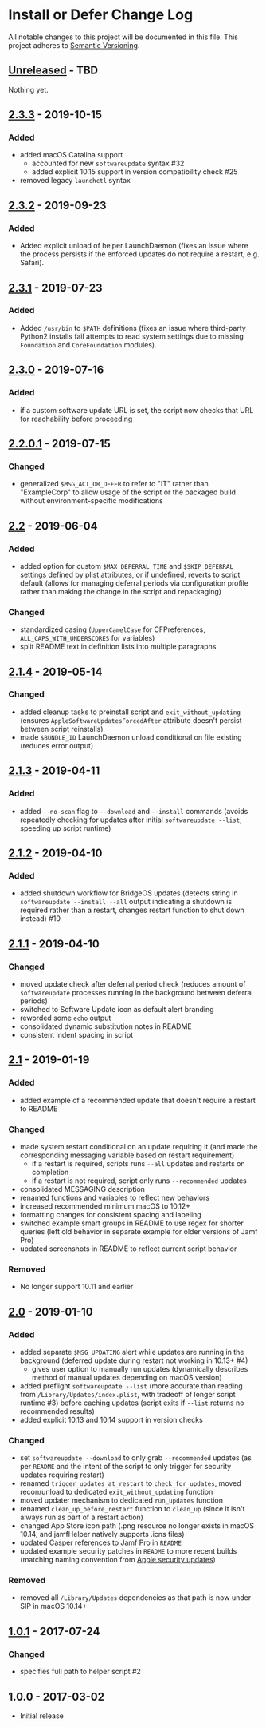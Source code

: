 # Install or Defer Change Log

All notable changes to this project will be documented in this file. This project adheres to [Semantic Versioning](http://semver.org/).


## [Unreleased] - TBD

Nothing yet.


## [2.3.3] - 2019-10-15

### Added

- added macOS Catalina support
    - accounted for new `softwareupdate` syntax #32
    - added explicit 10.15 support in version compatibility check #25
- removed legacy `launchctl` syntax


## [2.3.2] - 2019-09-23

### Added

- Added explicit unload of helper LaunchDaemon (fixes an issue where the process persists if the enforced updates do not require a restart, e.g. Safari).


## [2.3.1] - 2019-07-23

### Added

- Added `/usr/bin` to `$PATH` definitions (fixes an issue where third-party Python2 installs fail attempts to read system settings due to missing `Foundation` and `CoreFoundation` modules).


## [2.3.0] - 2019-07-16

### Added

- if a custom software update URL is set, the script now checks that URL for reachability before proceeding


## [2.2.0.1] - 2019-07-15

### Changed

- generalized `$MSG_ACT_OR_DEFER` to refer to "IT" rather than "ExampleCorp" to allow usage of the script or the packaged build without environment-specific modifications


## [2.2] - 2019-06-04

### Added

- added option for custom `$MAX_DEFERRAL_TIME` and `$SKIP_DEFERRAL` settings defined by plist attributes, or if undefined, reverts to script default (allows for managing deferral periods via configuration profile rather than making the change in the script and repackaging)

### Changed

- standardized casing (`UpperCamelCase` for CFPreferences, `ALL_CAPS_WITH_UNDERSCORES` for variables)
- split README text in definition lists into multiple paragraphs


## [2.1.4] - 2019-05-14

### Changed

- added cleanup tasks to preinstall script and `exit_without_updating` (ensures `AppleSoftwareUpdatesForcedAfter` attribute doesn't persist between script reinstalls)
- made `$BUNDLE_ID` LaunchDaemon unload conditional on file existing (reduces error output)


## [2.1.3] - 2019-04-11

### Added

- added `--no-scan` flag to `--download` and `--install` commands (avoids repeatedly checking for updates after initial `softwareupdate --list`, speeding up script runtime)


## [2.1.2] - 2019-04-10

### Added

- added shutdown workflow for BridgeOS updates (detects string  in `softwareupdate --install --all` output indicating a shutdown is required rather than a restart, changes restart function to shut down instead) #10


## [2.1.1] - 2019-04-10

### Changed

- moved update check after deferral period check (reduces amount of `softwareupdate` processes running in the background between deferral periods)
- switched to Software Update icon as default alert branding
- reworded some `echo` output
- consolidated dynamic substitution notes in README
- consistent indent spacing in script


## [2.1] - 2019-01-19

### Added

- added example of a recommended update that doesn't require a restart to README

### Changed

- made system restart conditional on an update requiring it (and made the corresponding messaging variable based on restart requirement)
    - if a restart is required, scripts runs `--all` updates and restarts on completion
    - if a restart is not required, script only runs `--recommended` updates
- consolidated MESSAGING description
- renamed functions and variables to reflect new behaviors
- increased recommended minimum macOS to 10.12+
- formatting changes for consistent spacing and labeling
- switched example smart groups in README to use regex for shorter queries (left old behavior in separate example for older versions of Jamf Pro)
- updated screenshots in README to reflect current script behavior

### Removed

- No longer support 10.11 and earlier


## [2.0] - 2019-01-10

### Added

- added separate `$MSG_UPDATING` alert while updates are running in the background (deferred update during restart not working in 10.13+ #4)
    - gives user option to manually run updates (dynamically describes method of manual updates depending on macOS version)
- added preflight `softwareupdate --list` (more accurate than reading from `/Library/Updates/index.plist`, with tradeoff of longer script runtime #3) before caching updates (script exits if `--list` returns no recommended results)
- added explicit 10.13 and 10.14 support in version checks

### Changed

- set `softwareupdate --download` to only grab `--recommended` updates (as per `README` and the intent of the script to only trigger for security updates requiring restart)
- renamed `trigger_updates_at_restart` to `check_for_updates`, moved recon/unload to dedicated `exit_without_updating` function
- moved updater mechanism to dedicated `run_updates` function
- renamed `clean_up_before_restart` function to `clean_up` (since it isn't always run as part of a restart action)
- changed App Store icon path (.png resource no longer exists in macOS 10.14, and jamfHelper natively supports .icns files)
- updated Casper references to Jamf Pro in `README`
- updated example security patches in `README` to more recent builds (matching naming convention from [Apple security updates](https://support.apple.com/en-us/HT201222))

### Removed

- removed all `/Library/Updates` dependencies as that path is now under SIP in macOS 10.14+


## [1.0.1] - 2017-07-24

### Changed

- specifies full path to helper script #2


## 1.0.0 - 2017-03-02

- Initial release


[Unreleased]: https://github.com/homebysix/install-or-defer/compare/v2.3.3...HEAD
[2.3.3]: https://github.com/homebysix/install-or-defer/compare/v2.3.2...v2.3.3
[2.3.2]: https://github.com/homebysix/install-or-defer/compare/v2.3.1...v2.3.2
[2.3.1]: https://github.com/homebysix/install-or-defer/compare/v2.3.0...v2.3.1
[2.3.0]: https://github.com/homebysix/install-or-defer/compare/v2.2.0.1...v2.3.0
[2.2.0.1]: https://github.com/homebysix/install-or-defer/compare/v2.2...v2.2.0.1
[2.2]: https://github.com/homebysix/install-or-defer/compare/v2.1.4...v2.2
[2.1.4]: https://github.com/homebysix/install-or-defer/compare/v2.1.3...v2.1.4
[2.1.3]: https://github.com/homebysix/install-or-defer/compare/v2.1.2...v2.1.3
[2.1.2]: https://github.com/homebysix/install-or-defer/compare/v2.1.1...v2.1.2
[2.1.1]: https://github.com/homebysix/install-or-defer/compare/v2.1...v2.1.1
[2.1]: https://github.com/homebysix/install-or-defer/compare/v2.0...v2.1
[2.0]: https://github.com/homebysix/install-or-defer/compare/v1.0.1...v2.0
[1.0.1]: https://github.com/homebysix/install-or-defer/compare/v1.0...v1.0.1

